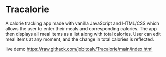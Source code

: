 # Tracalorie

A calorie tracking app made with vanilla JavaScript  and HTML/CSS which allows the user to enter their meals and corresponding calories. The app then displays all meal items as a list along with total calories. User can edit meal items at any moment, and the change in total calories is reflected.


live demo https://raw.githack.com/jobitoalv/Tracalorie/main/index.html
